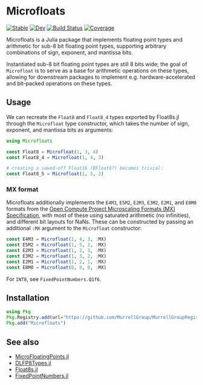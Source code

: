 # Microfloats

[![Stable](https://img.shields.io/badge/docs-stable-blue.svg)](https://MurrellGroup.github.io/Microfloats.jl/stable/)
[![Dev](https://img.shields.io/badge/docs-dev-blue.svg)](https://MurrellGroup.github.io/Microfloats.jl/dev/)
[![Build Status](https://github.com/MurrellGroup/Microfloats.jl/actions/workflows/CI.yml/badge.svg?branch=main)](https://github.com/MurrellGroup/Microfloats.jl/actions/workflows/CI.yml?query=branch%3Amain)
[![Coverage](https://codecov.io/gh/MurrellGroup/Microfloats.jl/branch/main/graph/badge.svg)](https://codecov.io/gh/MurrellGroup/Microfloats.jl)

Microfloats is a Julia package that implements floating point types and arithmetic for sub-8 bit floating point types, supporting arbitrary combinations of sign, exponent, and mantissa bits.

Instantiated sub-8 bit floating point types are still 8 bits wide; the goal of `Microfloat` is to serve as a base for arithmetic operations on these types, allowing for downstream packages to implement e.g. hardware-accelerated and bit-packed operations on these types.

## Usage

We can recreate the `Float8` and `Float8_4` types exported by Float8s.jl through the `Microfloat` type constructor, which takes the number of sign, exponent, and mantissa bits as arguments:

```julia
using Microfloats

const Float8 = Microfloat(1, 3, 4)
const Float8_4 = Microfloat(1, 4, 3)

# creating a sawed-off Float16 (BFloat8?) becomes trivial:
const Float8_5 = Microfloat(1, 5, 2)
```

### MX format

Microfloats additionally implements the `E4M3`, `E5M2`, `E2M3`, `E3M2`, `E2M1`, and `E8M0` formats from the [Open Compute Project Microscaling Formats (MX) Specification](https://www.opencompute.org/documents/ocp-microscaling-formats-mx-v1-0-spec-final-pdf), with most of these using saturated arithmetic (no infinities), and different bit layouts for NaNs. These can be constructed by passing an additional `:MX` argument to the `Microfloat` constructor:

```julia
const E4M3 = Microfloat(1, 4, 3, :MX)
const E5M2 = Microfloat(1, 5, 2, :MX)
const E2M3 = Microfloat(1, 2, 3, :MX)
const E3M2 = Microfloat(1, 3, 2, :MX)
const E2M1 = Microfloat(1, 2, 1, :MX)
const E8M0 = Microfloat(0, 8, 0, :MX)
```

For `INT8`, see `FixedPointNumbers.Q1f6`.

## Installation

```julia
using Pkg
Pkg.Registry.add(url="https://github.com/MurrellGroup/MurrellGroupRegistry")
Pkg.add("Microfloats")
```

## See also

- [MicroFloatingPoints.jl](https://github.com/goualard-f/MicroFloatingPoints.jl)
- [DLFP8Types.jl](https://github.com/chengchingwen/DLFP8Types.jl)
- [Float8s.jl](https://github.com/JuliaMath/Float8s.jl)
- [FixedPointNumbers.jl](https://github.com/JuliaMath/FixedPointNumbers.jl)
